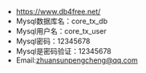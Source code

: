 

- https://www.db4free.net/
- Mysql数据库名：core_tx_db
- Mysql用户名：core_tx_user
- Mysql密码：12345678
- Mysql是密码验证：12345678
- Email:zhuansunpengcheng@qq.com